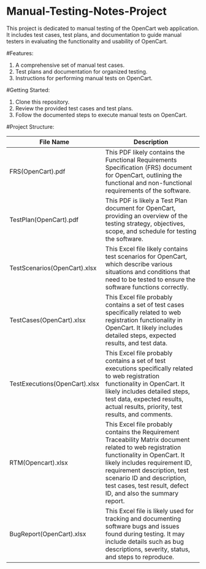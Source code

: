 # Manual-Testing-Notes-Project
This project is dedicated to manual testing of the OpenCart web application. It includes test cases, test plans, and documentation to guide manual testers in evaluating the functionality and usability of OpenCart.

#Features:
1. A comprehensive set of manual test cases.
2. Test plans and documentation for organized testing.
3. Instructions for performing manual tests on OpenCart.

#Getting Started:
1. Clone this repository.
2. Review the provided test cases and test plans.
3. Follow the documented steps to execute manual tests on OpenCart.

#Project Structure:

| File Name |	Description |
| --------- | ----------- |
|FRS(OpenCart).pdf |	This PDF likely contains the Functional Requirements Specification (FRS) document for OpenCart, outlining the functional and non-functional requirements of the software. |
|TestPlan(OpenCart).pdf	| This PDF is likely a Test Plan document for OpenCart, providing an overview of the testing strategy, objectives, scope, and schedule for testing the software.|
|TestScenarios(OpenCart).xlsx	|This Excel file likely contains test scenarios for OpenCart, which describe various situations and conditions that need to be tested to ensure the software functions correctly.|
|TestCases(OpenCart).xlsx	|This Excel file probably contains a set of test cases specifically related to web registration functionality in OpenCart. It likely includes detailed steps, expected results, and test data.|
|TestExecutions(OpenCart).xlsx|This Excel file probably contains a set of test executions specifically related to web registration functionality in OpenCart. It likely includes detailed steps, test data, expected results, actual results, priority, test results, and comments.|
|RTM(Opencart).xlsx|	This Excel file probably contains the Requirement Traceability Matrix document related to web registration functionality in OpenCart. It likely includes requirement ID, requirement description, test scenario ID and description, test cases, test result, defect ID, and also the summary report.|
|BugReport(OpenCart).xlsx	|This Excel file is likely used for tracking and documenting software bugs and issues found during testing. It may include details such as bug descriptions, severity, status, and steps to reproduce.|
